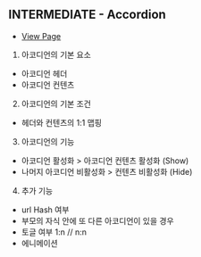 ## INTERMEDIATE - Accordion
- <a href="https://mook9288.github.io/vanillaJS/src/accordion/intermediate"  target="_blank">View Page</a>
  
1. 아코디언의 기본 요소
  - 아코디언 헤더
  - 아코디언 컨텐츠

2. 아코디언의 기본 조건
  - 헤더와 컨텐츠의 1:1 맵핑

3. 아코디언의 기능
  - 아코디언 활성화 > 아코디언 컨텐츠 활성화 (Show)
  - 나머지 아코디언 비활성화 > 컨텐츠 비활성화 (Hide)

4. 추가 기능
  - url Hash 여부
  - 부모의 자식 안에 또 다른 아코디언이 있을 경우
  - 토글 여부 1:n // n:n
  - 에니메이션